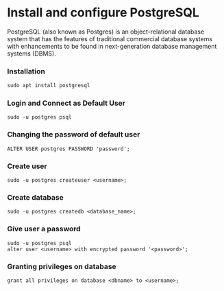 # Install and configure PostgreSQL

PostgreSQL (also known as Postgres) is an object-relational database system that has the features of traditional commercial database systems with enhancements to be found in next-generation database management systems (DBMS).

### Installation
```sql
sudo apt install postgresql
```

### Login and Connect as Default User
```
sudo -u postgres psql
```

### Changing the password of default user
```
ALTER USER postgres PASSWORD 'password';
```

### Create user
```
sudo -u postgres createuser <username>;
```

### Create database
```
sudo -u postgres createdb <database_name>;
```

### Give user a password
```
sudo -u postgres psql
alter user <username> with encrypted password '<password>';
```

### Granting privileges on database
```
grant all privileges on database <dbname> to <username>;
```